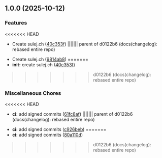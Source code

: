## 1.0.0 (2025-10-12)

### Features

<<<<<<< HEAD
- Create sulej.ch
  ([40c353f](https://github.com/Arlind-dev/sulej.ch/commit/40c353ff4efe2ed26f4462ecef7dd08a23437474))
||||||| parent of d0122b6 (docs(changelog): rebased entire repo)
* Create sulej.ch ([9814ab8](https://github.com/Arlind-dev/sulej.ch/commit/9814ab83122785f7baefba7da27c9871b926e7e6))
=======
* **init:** create sulej.ch ([40c353f](https://github.com/Arlind-dev/sulej.ch/commit/40c353ff4efe2ed26f4462ecef7dd08a23437474))
>>>>>>> d0122b6 (docs(changelog): rebased entire repo)

### Miscellaneous Chores

<<<<<<< HEAD
- **ci:** add signed commits
  ([61fc8af](https://github.com/Arlind-dev/sulej.ch/commit/61fc8af54da54653a5faedcded6ea3830c17e50d))
||||||| parent of d0122b6 (docs(changelog): rebased entire repo)
* **ci:** add signed commits ([c926beb](https://github.com/Arlind-dev/sulej.ch/commit/c926beb5c8a4a75acac59528b696a84b45398fcd))
=======
* **ci:** add signed commits ([80a110d](https://github.com/Arlind-dev/sulej.ch/commit/80a110d15b700f4b4e94c8e8865e9d07d62a3ce4))
>>>>>>> d0122b6 (docs(changelog): rebased entire repo)
